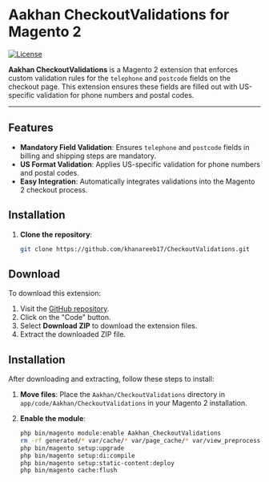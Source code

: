 # Aakhan CheckoutValidations for Magento 2

[![License](https://img.shields.io/badge/license-MIT-blue.svg)](https://opensource.org/licenses/MIT)

**Aakhan CheckoutValidations** is a Magento 2 extension that enforces custom validation rules for the `telephone` and `postcode` fields on the checkout page. This extension ensures these fields are filled out with US-specific validation for phone numbers and postal codes.

---

## Features

- **Mandatory Field Validation**: Ensures `telephone` and `postcode` fields in billing and shipping steps are mandatory.
- **US Format Validation**: Applies US-specific validation for phone numbers and postal codes.
- **Easy Integration**: Automatically integrates validations into the Magento 2 checkout process.

## Installation

1. **Clone the repository**:
   ```bash
   git clone https://github.com/khanareeb17/CheckoutValidations.git
   ```
## Download

To download this extension:

1. Visit the [GitHub repository](https://github.com/khanareeb17/CheckoutValidations).
2. Click on the "Code" button.
3. Select **Download ZIP** to download the extension files.
4. Extract the downloaded ZIP file.

## Installation

After downloading and extracting, follow these steps to install:

1. **Move files**:
   Place the `Aakhan/CheckoutValidations` directory in `app/code/Aakhan/CheckoutValidations` in your Magento 2 installation.

2. **Enable the module**:
   ```bash
   php bin/magento module:enable Aakhan_CheckoutValidations
   rm -rf generated/* var/cache/* var/page_cache/* var/view_preprocessed/* pub/static/*
   php bin/magento setup:upgrade
   php bin/magento setup:di:compile
   php bin/magento setup:static-content:deploy
   php bin/magento cache:flush
   ```


